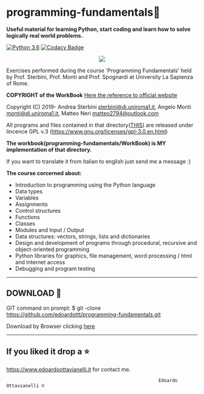 # programming-fundamentals🧠

**Useful material for learning Python, start coding and learn how to solve logically real world problems.**

[![Python 3.6](https://img.shields.io/badge/python-3.6-blue.svg)](https://www.python.org/downloads/release/python-360/)
[![Codacy Badge](https://api.codacy.com/project/badge/Grade/f34580339dbb4cf7ab0daa85b6c98009)](https://www.codacy.com/manual/edoardottt/programming-fundamentals?utm_source=github.com&amp;utm_medium=referral&amp;utm_content=edoardottt/programming-fundamentals&amp;utm_campaign=Badge_Grade)



<p align="center">
  <img src="https://github.com/edoardottt/programming-fundamentals/blob/master/Images/1.png">
</p>

Exercises performed during the course 'Programming Fundamentals' held by Prof. Sterbini, Prof. Monti and Prof. Spognardi at  University La Sapienza of Rome.


**COPYRIGHT of the WorkBook** [Here the reference to official website](https://q2a.di.uniroma1.it/assets/eserciziario-python/script/)


Copyright (C) 2019- Andrea Sterbini <sterbini@di.uniroma1.it>, 
                    Angelo Monti <monti@di.uniroma1.it>, 
                    Matteo Neri <matteo2794@outlook.com>
                    

All programs and files contained in that directory([THIS](https://q2a.di.uniroma1.it/assets/eserciziario-python/script/)) are released under lincence GPL v.3 
(https://www.gnu.org/licenses/gpl-3.0.en.html)

**The workbook(programming-fundamentals/WorkBook) is MY implementation of that directory.**

If you want to translate it from italian to english just send me a message :)

**The course corcerned about:**

- Introduction to programming using the Python language
- Data types
- Variables
- Assignments
- Control structures
- Functions
- Classes
- Modules and Input / Output
- Data structures: vectors, strings, lists and dictionaries
- Design and development of programs through procedural, recursive and object-oriented programming
- Python libraries for graphics, file management, word processing / html and Internet access
- Debugging and program testing

-------------------------------------------------
DOWNLOAD 📡
-------------------------------------------------

GIT command on prompt: $ git -clone https://github.com/edoardottt/programming-fundamentals.git

Download by Browser clicking [here](https://github.com/edoardottt/programming-fundamentals.git)

--------------------------
If you liked it drop a :star:
--------------------------

https://www.edoardoottavianelli.it for contact me.


                                                            Edoardo Ottavianelli ©

